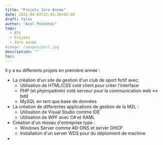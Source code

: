 ```yaml
---
title: "Projets 1ère Année"
date: 2021-04-03T22:41:10+05:30
draft: false
author: "Axel Polentes"
tags:
  - BTS
  - Projets
  - 1ère année
#image: /images/post.jpg
description: ""
toc: 
---
```


Il y a eu differents projets en première année :
  - La création d'un site de gestion d'un club de sport fictif avec:
    - Utilisation de HTML/CSS coté client pour créer l'interface
    - PHP (et phpmyadmin) coté serveur pour la communication web <-> bdd
    - MySQL en tant que base de données
  - La création de differentes applications de gestion de la M2L :
    - Utilisation de Visual Studio comme IDE
    - Utilisation de WPF avec C# et XAML
  - Création d'un réseau d'entreprise type :
    - Windows Server comme AD-DNS et server DHCP
    - Installation d'un server WDS pour du déploiment de machine
  - 
